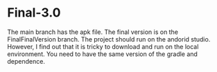 # Final-3.0
The main branch has the apk file. 
The final version is on the FinalFinalVersion branch.
The project should run on the andorid studio. However, I find out that it is tricky to download and run on the local environment. You need to have the same version of the gradle and dependence.

